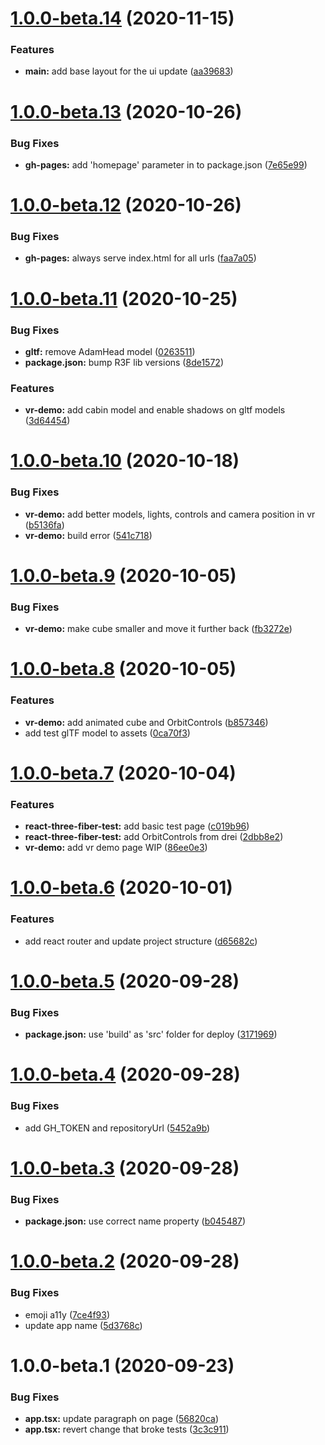 # [1.0.0-beta.14](https://github.com/mapviz-app/mapviz-app.github.io/compare/v1.0.0-beta.13...v1.0.0-beta.14) (2020-11-15)


### Features

* **main:** add base layout for the ui update ([aa39683](https://github.com/mapviz-app/mapviz-app.github.io/commit/aa396831e97570dd960efe1ec7e71a153146fefb))

# [1.0.0-beta.13](https://github.com/mapviz-app/mapviz-app.github.io/compare/v1.0.0-beta.12...v1.0.0-beta.13) (2020-10-26)


### Bug Fixes

* **gh-pages:** add 'homepage' parameter in to package.json ([7e65e99](https://github.com/mapviz-app/mapviz-app.github.io/commit/7e65e9978dc2ff61eadb63eb9713031a4df25232))

# [1.0.0-beta.12](https://github.com/mapviz-app/mapviz-app.github.io/compare/v1.0.0-beta.11...v1.0.0-beta.12) (2020-10-26)


### Bug Fixes

* **gh-pages:** always serve index.html for all urls ([faa7a05](https://github.com/mapviz-app/mapviz-app.github.io/commit/faa7a05a1f520fa764600476b5de21d464352fb7))

# [1.0.0-beta.11](https://github.com/mapviz-app/mapviz-app.github.io/compare/v1.0.0-beta.10...v1.0.0-beta.11) (2020-10-25)


### Bug Fixes

* **gltf:** remove AdamHead model ([0263511](https://github.com/mapviz-app/mapviz-app.github.io/commit/026351117685b5f69aef58f62619adee4db95fb9))
* **package.json:** bump R3F lib versions ([8de1572](https://github.com/mapviz-app/mapviz-app.github.io/commit/8de1572bbc84218a5f34641c0e3bbff89f45c82c))


### Features

* **vr-demo:** add cabin model and enable shadows on gltf models ([3d64454](https://github.com/mapviz-app/mapviz-app.github.io/commit/3d644548ccf35baf33cd5843408bac7d55cc013f))

# [1.0.0-beta.10](https://github.com/mapviz-app/mapviz-app.github.io/compare/v1.0.0-beta.9...v1.0.0-beta.10) (2020-10-18)


### Bug Fixes

* **vr-demo:** add better models, lights, controls and camera position in vr ([b5136fa](https://github.com/mapviz-app/mapviz-app.github.io/commit/b5136faf8d68514ef6c6c8125e1f77bd63933992))
* **vr-demo:** build error ([541c718](https://github.com/mapviz-app/mapviz-app.github.io/commit/541c71813064c941803f1d4756b9fcf8960c2667))

# [1.0.0-beta.9](https://github.com/mapviz-app/mapviz-app.github.io/compare/v1.0.0-beta.8...v1.0.0-beta.9) (2020-10-05)


### Bug Fixes

* **vr-demo:** make cube smaller and move it further back ([fb3272e](https://github.com/mapviz-app/mapviz-app.github.io/commit/fb3272e6463d206a4db04bedfeca375ec27bd966))

# [1.0.0-beta.8](https://github.com/mapviz-app/mapviz-app.github.io/compare/v1.0.0-beta.7...v1.0.0-beta.8) (2020-10-05)


### Features

* **vr-demo:** add animated cube and OrbitControls ([b857346](https://github.com/mapviz-app/mapviz-app.github.io/commit/b857346f16be788e12a380dd4b21a3d236b2a015))
* add test glTF model to assets ([0ca70f3](https://github.com/mapviz-app/mapviz-app.github.io/commit/0ca70f3abd488c3fb5580fd8a4e5d55bf1154fe1))

# [1.0.0-beta.7](https://github.com/mapviz-app/mapviz-app.github.io/compare/v1.0.0-beta.6...v1.0.0-beta.7) (2020-10-04)


### Features

* **react-three-fiber-test:** add basic test page ([c019b96](https://github.com/mapviz-app/mapviz-app.github.io/commit/c019b966a317383c73e8a2417798be52fadff248))
* **react-three-fiber-test:** add OrbitControls from drei ([2dbb8e2](https://github.com/mapviz-app/mapviz-app.github.io/commit/2dbb8e2360480c91ae71f44ae533ad756fc6a623))
* **vr-demo:** add vr demo page WIP ([86ee0e3](https://github.com/mapviz-app/mapviz-app.github.io/commit/86ee0e32ccb77696db91785a61d9f28eaac48a3c))

# [1.0.0-beta.6](https://github.com/mapviz-app/mapviz-app.github.io/compare/v1.0.0-beta.5...v1.0.0-beta.6) (2020-10-01)


### Features

* add react router and update project structure ([d65682c](https://github.com/mapviz-app/mapviz-app.github.io/commit/d65682cec28db270a145a6ac6a03887461d07117))

# [1.0.0-beta.5](https://github.com/mapviz-app/mapviz-app.github.io/compare/v1.0.0-beta.4...v1.0.0-beta.5) (2020-09-28)


### Bug Fixes

* **package.json:** use 'build' as 'src' folder for deploy ([3171969](https://github.com/mapviz-app/mapviz-app.github.io/commit/31719691c1a93981b227d9cfa1ee7f9ec834ef53))

# [1.0.0-beta.4](https://github.com/mapviz-app/mapviz-app.github.io/compare/v1.0.0-beta.3...v1.0.0-beta.4) (2020-09-28)


### Bug Fixes

* add GH_TOKEN and repositoryUrl ([5452a9b](https://github.com/mapviz-app/mapviz-app.github.io/commit/5452a9bae832ce3023c8a197a0954833d5935d51))

# [1.0.0-beta.3](https://github.com/mapviz-app/mapviz-app.github.io/compare/v1.0.0-beta.2...v1.0.0-beta.3) (2020-09-28)


### Bug Fixes

* **package.json:** use correct name property ([b045487](https://github.com/mapviz-app/mapviz-app.github.io/commit/b0454873f68b1283489f9430f94d498b09cc7b1e))

# [1.0.0-beta.2](https://github.com/mapviz-app/mapviz-app.github.io/compare/v1.0.0-beta.1...v1.0.0-beta.2) (2020-09-28)


### Bug Fixes

* emoji a11y ([7ce4f93](https://github.com/mapviz-app/mapviz-app.github.io/commit/7ce4f93b9a16138edd565684d3f5bbd483520d61))
* update app name ([5d3768c](https://github.com/mapviz-app/mapviz-app.github.io/commit/5d3768cff6b08d86ddfeea6972903dad007169c0))

# 1.0.0-beta.1 (2020-09-23)


### Bug Fixes

* **app.tsx:**  update paragraph on page ([56820ca](https://github.com/godzillacorporation/godzillacorporation.github.io/commit/56820caa4da103ec99cc0d6f2c21947dfc2955ad))
* **app.tsx:** revert change that broke tests ([3c3c911](https://github.com/godzillacorporation/godzillacorporation.github.io/commit/3c3c91124a8ad8661a4a26ca17f720b628be9854))
